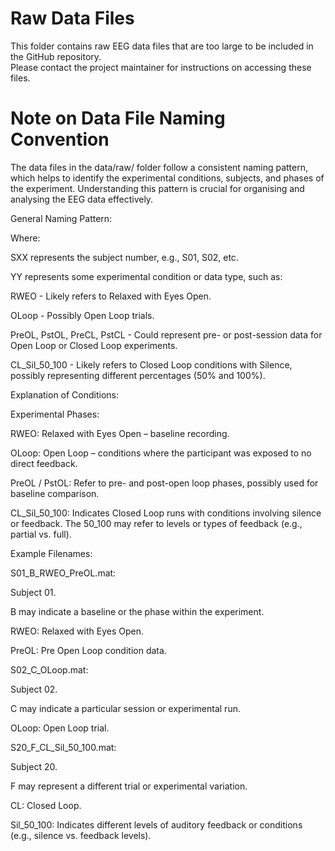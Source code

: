 # Raw Data Files
This folder contains raw EEG data files that are too large to be included in the GitHub repository.  
Please contact the project maintainer for instructions on accessing these files.

# Note on Data File Naming Convention

The data files in the data/raw/ folder follow a consistent naming pattern, which helps to identify the experimental conditions, subjects, and phases of the experiment. Understanding this pattern is crucial for organising and analysing the EEG data effectively.

General Naming Pattern:

Where:

SXX represents the subject number, e.g., S01, S02, etc.

YY represents some experimental condition or data type, such as:

RWEO - Likely refers to Relaxed with Eyes Open.

OLoop - Possibly Open Loop trials.

PreOL, PstOL, PreCL, PstCL - Could represent pre- or post-session data for Open Loop or Closed Loop experiments.

CL_Sil_50_100 - Likely refers to Closed Loop conditions with Silence, possibly representing different percentages (50% and 100%).

Explanation of Conditions:

Experimental Phases:

RWEO: Relaxed with Eyes Open – baseline recording.

OLoop: Open Loop – conditions where the participant was exposed to no direct feedback.

PreOL / PstOL: Refer to pre- and post-open loop phases, possibly used for baseline comparison.

CL_Sil_50_100: Indicates Closed Loop runs with conditions involving silence or feedback. The 50_100 may refer to levels or types of feedback (e.g., partial vs. full).

Example Filenames:

S01_B_RWEO_PreOL.mat:

Subject 01.

B may indicate a baseline or the phase within the experiment.

RWEO: Relaxed with Eyes Open.

PreOL: Pre Open Loop condition data.

S02_C_OLoop.mat:

Subject 02.

C may indicate a particular session or experimental run.

OLoop: Open Loop trial.

S20_F_CL_Sil_50_100.mat:

Subject 20.

F may represent a different trial or experimental variation.

CL: Closed Loop.

Sil_50_100: Indicates different levels of auditory feedback or conditions (e.g., silence vs. feedback levels).



